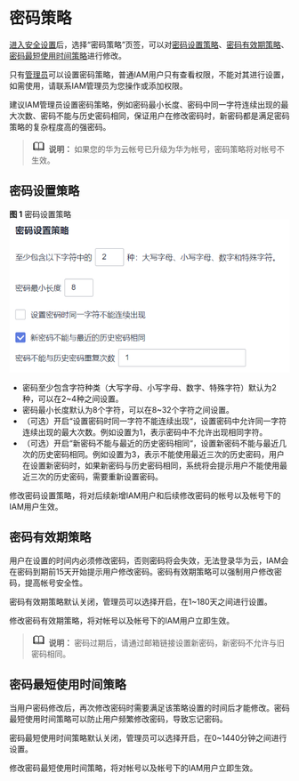 # 密码策略<a name="iam_01_0607"></a>

[进入安全设置](安全设置概述.md#zh-cn_topic_0179263545_section113256158575)后，选择“密码策略”页签，可以对[密码设置策略](#zh-cn_topic_0176803439_section222481512916)、[密码有效期策略](#zh-cn_topic_0176803439_section104571219917)、[密码最短使用时间策略](#zh-cn_topic_0176803439_section86671628898)进行修改。

只有[管理员](使用前必读.md)可以设置密码策略，普通IAM用户只有查看权限，不能对其进行设置，如需使用，请联系IAM管理员为您操作或添加权限。

建议IAM管理员设置密码策略，例如密码最小长度、密码中同一字符连续出现的最大次数、密码不能与历史密码相同，保证用户在修改密码时，新密码都是满足密码策略的复杂程度高的强密码。

>![](public_sys-resources/icon-note.gif) **说明：** 
>如果您的华为云帐号已升级为华为帐号，密码策略将对帐号不生效。

## 密码设置策略<a name="zh-cn_topic_0176803439_section222481512916"></a>

**图 1**  密码设置策略<a name="fig18583142472716"></a>  
![](figures/密码设置策略.png "密码设置策略")

-   密码至少包含字符种类（大写字母、小写字母、数字、特殊字符）默认为2种，可以在2\~4种之间设置。
-   密码最小长度默认为8个字符，可以在8\~32个字符之间设置。
-   （可选）开启“设置密码时同一字符不能连续出现“，设置密码中允许同一字符连续出现的最大次数。例如设置为1，表示密码中不允许出现相同字符。
-   （可选）开启“新密码不能与最近的历史密码相同“，设置新密码不能与最近几次的历史密码相同。例如设置为3，表示不能使用最近三次的历史密码，用户在设置新密码时，如果新密码与历史密码相同，系统将会提示用户不能使用最近三次的历史密码，需要重新设置密码。

修改密码设置策略，将对后续新增IAM用户和后续修改密码的帐号以及帐号下的IAM用户生效。

## 密码有效期策略<a name="zh-cn_topic_0176803439_section104571219917"></a>

用户在设置的时间内必须修改密码，否则密码将会失效，无法登录华为云，IAM会在密码到期前15天开始提示用户修改密码。密码有效期策略可以强制用户修改密码，提高帐号安全性。

密码有效期策略默认关闭，管理员可以选择开启，在1\~180天之间进行设置。

修改密码有效期策略，将对帐号以及帐号下的IAM用户立即生效。

>![](public_sys-resources/icon-note.gif) **说明：** 
>密码过期后，请通过邮箱链接设置新密码，新密码不允许与旧密码相同。

## 密码最短使用时间策略<a name="zh-cn_topic_0176803439_section86671628898"></a>

当用户密码修改后，再次修改密码时需要满足该策略设置的时间后才能修改。密码最短使用时间策略可以防止用户频繁修改密码，导致忘记密码。

密码最短使用时间策略默认关闭，管理员可以选择开启，在0\~1440分钟之间进行设置。

修改密码最短使用时间策略，将对帐号以及帐号下的IAM用户立即生效。

